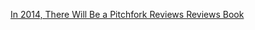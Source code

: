 ---
layout: post
wordpress_id: 1563
wordpress_url: http://noesbueno.com/archives/1563
date: '2012-12-26 18:00:50 -0600'
date_gmt: '2012-12-26 23:00:50 -0600'
body: |
  <p><a href="http://www.pitchforkreviewsreviews.com/post/38158812487">In 2014, There Will Be a Pitchfork Reviews Reviews Book</a></p>
---
